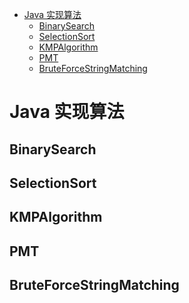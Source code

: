 
<!-- TOC depthFrom:1 depthTo:6 withLinks:1 updateOnSave:1 orderedList:0 -->

- [Java 实现算法](#java-实现算法)
	- [BinarySearch](#binarysearch)
	- [SelectionSort](#selectionsort)
	- [KMPAlgorithm](#kmpalgorithm)
	- [PMT](#pmt)
	- [BruteForceStringMatching](#bruteforcestringmatching)

<!-- /TOC -->


# Java 实现算法
## BinarySearch
## SelectionSort
## KMPAlgorithm
## PMT
## BruteForceStringMatching
